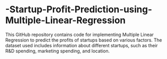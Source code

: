 # -Startup-Profit-Prediction-using-Multiple-Linear-Regression
This GitHub repository contains code for implementing Multiple Linear Regression to predict the profits of startups based on various factors. The dataset used includes information about different startups, such as their R&amp;D spending, marketing spending, and location.
